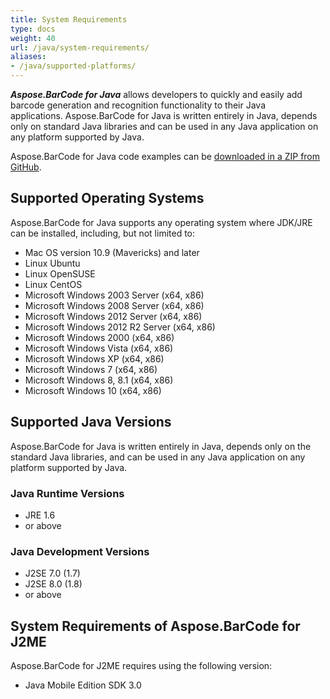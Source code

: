```yaml
---
title: System Requirements
type: docs
weight: 40
url: /java/system-requirements/
aliases:
- /java/supported-platforms/
---
```


***Aspose.BarCode for Java*** allows developers to quickly and easily add barcode generation and recognition functionality to their Java applications. Aspose.BarCode for Java is written entirely in Java, depends only on standard Java libraries and can be used in any Java application on any platform supported by Java.

Aspose.BarCode for Java code examples can be [downloaded in a ZIP from GitHub](https://github.com/aspose-barcode/Aspose.BarCode-for-Java/archive/master.zip).


## **Supported Operating Systems**
Aspose.BarCode for Java supports any operating system where JDK/JRE can be installed, including, but not limited to: 

- Mac OS version 10.9 (Mavericks) and later
- Linux Ubuntu
- Linux OpenSUSE
- Linux CentOS
- Microsoft Windows 2003 Server (x64, x86)
- Microsoft Windows 2008 Server (x64, x86)
- Microsoft Windows 2012 Server (x64, x86)
- Microsoft Windows 2012 R2 Server (x64, x86)
- Microsoft Windows 2000 (x64, x86)
- Microsoft Windows Vista (x64, x86)
- Microsoft Windows XP (x64, x86)
- Microsoft Windows 7 (x64, x86)
- Microsoft Windows 8, 8.1 (x64, x86)
- Microsoft Windows 10 (x64, x86)

## **Supported Java Versions**
Aspose.BarCode for Java is written entirely in Java, depends only on the standard Java libraries, and can be used in any Java application on any platform supported by Java.

### **Java Runtime Versions**
- JRE 1.6 
- or above
 
### **Java Development Versions**
- J2SE 7.0 (1.7)
- J2SE 8.0 (1.8)
- or above

## **System Requirements of Aspose.BarCode for J2ME**
Aspose.BarCode for J2ME requires using the following version:

- Java Mobile Edition SDK 3.0

